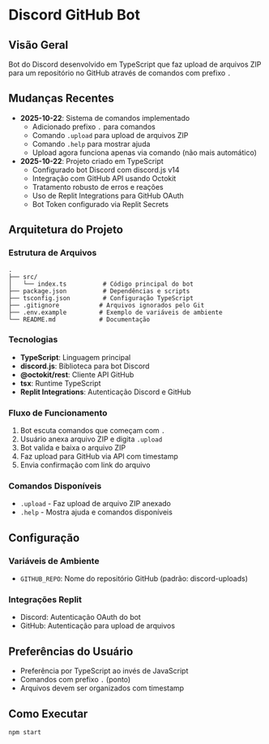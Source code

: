 # Discord GitHub Bot

## Visão Geral
Bot do Discord desenvolvido em TypeScript que faz upload de arquivos ZIP para um repositório no GitHub através de comandos com prefixo `.`

## Mudanças Recentes
- **2025-10-22**: Sistema de comandos implementado
  - Adicionado prefixo `.` para comandos
  - Comando `.upload` para upload de arquivos ZIP
  - Comando `.help` para mostrar ajuda
  - Upload agora funciona apenas via comando (não mais automático)
- **2025-10-22**: Projeto criado em TypeScript
  - Configurado bot Discord com discord.js v14
  - Integração com GitHub API usando Octokit
  - Tratamento robusto de erros e reações
  - Uso de Replit Integrations para GitHub OAuth
  - Bot Token configurado via Replit Secrets

## Arquitetura do Projeto

### Estrutura de Arquivos
```
.
├── src/
│   └── index.ts          # Código principal do bot
├── package.json          # Dependências e scripts
├── tsconfig.json         # Configuração TypeScript
├── .gitignore           # Arquivos ignorados pelo Git
├── .env.example         # Exemplo de variáveis de ambiente
└── README.md            # Documentação
```

### Tecnologias
- **TypeScript**: Linguagem principal
- **discord.js**: Biblioteca para bot Discord
- **@octokit/rest**: Cliente API GitHub
- **tsx**: Runtime TypeScript
- **Replit Integrations**: Autenticação Discord e GitHub

### Fluxo de Funcionamento
1. Bot escuta comandos que começam com `.`
2. Usuário anexa arquivo ZIP e digita `.upload`
3. Bot valida e baixa o arquivo ZIP
4. Faz upload para GitHub via API com timestamp
5. Envia confirmação com link do arquivo

### Comandos Disponíveis
- `.upload` - Faz upload de arquivo ZIP anexado
- `.help` - Mostra ajuda e comandos disponíveis

## Configuração

### Variáveis de Ambiente
- `GITHUB_REPO`: Nome do repositório GitHub (padrão: discord-uploads)

### Integrações Replit
- Discord: Autenticação OAuth do bot
- GitHub: Autenticação para upload de arquivos

## Preferências do Usuário
- Preferência por TypeScript ao invés de JavaScript
- Comandos com prefixo `.` (ponto)
- Arquivos devem ser organizados com timestamp

## Como Executar
```bash
npm start
```
